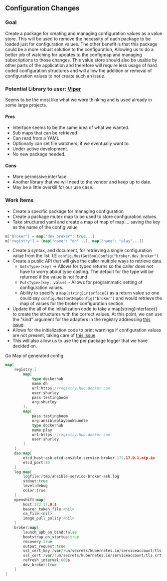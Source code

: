 ## Configuration Changes

### Goal
Create a package for creating and managing configuration values as a value store. This will be used to remove the necessity of each package to be loaded just for configuration values. The other benefit is that this package could be a more robust solution to the configuration, Allowing us to do a better job of watching for updates to the configmap and managing subscriptions to those changes. This value store should also be usable by other parts of the application and therefore will require less usage of hard coded configuration structures and will allow the addition or removal of configuration values to not create such an issue. 

### Potential Library to user: [Viper](https://github.com/spf13/viper)
Seems to be the most like what we were thinking and is used already in some large projects.
#### Pros
* Interface seems to be the same idea of what we wanted.
* Sub maps that can be retrieved
* Can read from a YAML
* Optionally can set file watchers, if we eventually want to. 
* Under active development.
* No new package needed.

#### Cons
* More permissive interface.
* Another library that we will need to the vendor and keep up to date.
* May be a little overkill for our use case.

### Work Items
* Create a specific package for managing configuration 
* Create a package mutex map to be used to store configuration values.
* Take structured yaml and create a map of map of map.... saving the key as the name of the config value
```go
m["broker"] = map["dev_broker": true...]
m["registry"] = [map["name": "dh"...], map["name": "play"...]]
```
* Create a syntax, and document, for retrieving a single configuration value from the list. I.E `config.MustGetBoolConfig("broker.dev_broker")`
* Create a public API that will give the caller multiple ways to retrieve data.
    - `Get<Type>(key)` -> Allows for typed returns so the caller does not have to worry about type casting. The default for the type will be returned if the value is not found.
    - `Put<Type>(key, value)` - Allows for programmatic setting of configuration values.
    - Ability to specify a `map[string]interface{}` as a return value so one could say `config.MustGetMapConfig("broker")` and would retrieve the map of values for the broker configuration section. 
* Update the all of the initialization code to take a map[string]interface{} to create the structures with the correct values. At this point, we can use the "kind" argument for the adapters in the registry addressing [this issue](https://github.com/openshift/ansible-service-broker/issues/49).
* Allows for the initialization code to print warnings if configuration values are not present, taking care of [this issue](https://github.com/openshift/ansible-service-broker/issues/270).
* This will also allow us to use the per package logger that we have decided on.

Go Map of generated config
```go
map[
    registry:[
        map[
            type:dockerhub 
            name:dh 
            url:https://registry.hub.docker.com 
            user:shurley 
            pass:testingboom 
            org:shurley
        ], 
        map[
            pass:testingboom 
            org:ansibleplaybookbundle 
            type:dockerhub 
            name:play 
            url:https://registry.hub.docker.com 
            user:shurley
        ]
    ] 
    dao:map[
        etcd_host:asb-etcd-ansible-service-broker.172.17.0.1.nip.io 
        etcd_port:80
    ] 
    log:map[
        logfile:/tmp/ansible-service-broker-asb.log 
        stdout:true 
        level:debug 
        color:true
    ] 
    openshift:map[
        host:172.17.0.1 
        bearer_token_file:<nil> 
        ca_file:<nil> 
        image_pull_policy:<nil>
    ] 
    broker:map[
        launch_apb_on_bind:false 
        bootstrap_on_startup:true 
        recovery:true 
        output_request:true 
        ssl_cert_key:/var/run/secrets/kubernetes.io/serviceaccount/tls.key 
        ssl_cert:/var/run/secrets/kubernetes.io/serviceaccount/tls.crt 
        refresh_interval:600s 
        dev_broker:true
    ]
]
```